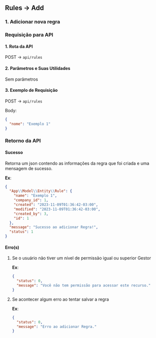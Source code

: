 ## Rules -> Add

### 1. Adicionar nova regra

### Requisição para API

#### 1. Rota da API

POST -> `api/rules`

#### 2. Parâmetros e Suas Utilidades

Sem parâmetros

#### 3. Exemplo de Requisição

POST -> `api/rules`

Body:

```json
{
  "nome": "Exemplo 1"
}
```

### Retorno da API

#### Sucesso

Retorna um json contendo as informações da regra que foi criada e uma mensagem de sucesso.

**Ex**:

```json
{
  "App\\Model\\Entity\\Rule": {
    "name": "Exemplo 1",
    "company_id": 1,
    "created": "2023-11-09T01:36:42-03:00",
    "modified": "2023-11-09T01:36:42-03:00",
    "created_by": 3,
    "id": 1
  },
  "message": "Sucesso ao adicionar Regra!",
  "status": 1
}
```

#### Erro(s)

1.  Se o usuário não tiver um nível de permissão igual ou superior Gestor

    **Ex**:

    ```json
    {
      "status": 0,
      "message": "Você não tem permissão para acessar este recurso."
    }
    ```

2.  Se acontecer algum erro ao tentar salvar a regra

    **Ex**:

    ```json
    {
      "status": 0,
      "message": "Erro ao adicionar Regra."
    }
    ```
